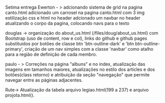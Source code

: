 Setima entrega 
  Ewerton - > adcionando sistema de grid na pagina canto.html
  adicionado um carrosel na pagina canto.html com 3 img 
  estilização css e html no header 
  adcionado um navbar no header
  atualizando o corpo da pagina, colocando navs para o texto 
  
  douglas -> organização do about_us.html (/files/doug/about_us.html) com Bootstrap (uso de content, row e col), links do github e github pages substituidos por botões de classe btn 'btn-outline-dark' e 'btn btn-outline-primary', criação de um nav simples com a classe 'navbar' como atalho para a região de definição de cada membro.
  
  paulo - > Correções na página "albuns" e no index, atualização das imagens em tamanhos maiores, atualizações no estilo dos articles e dos botões(class retorno) e atribuição  da seção "navegação" que permite navegar entre as páginas adjacentes.
  
  Rute-> Atualização da tabela arquivo legiao.html(199 a 237) e arquivo projota.html(). 
